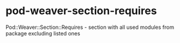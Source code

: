 pod-weaver-section-requires
===========================

Pod::Weaver::Section::Requires - section with all used modules from package excluding listed ones
